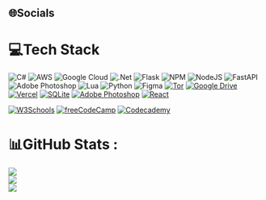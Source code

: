 ## 🌐Socials


# 💻Tech Stack
![C#](https://img.shields.io/badge/c%23-%23239120.svg?style=for-the-badge&logo=c-sharp&logoColor=white) ![AWS](https://img.shields.io/badge/AWS-%23FF9900.svg?style=for-the-badge&logo=amazon-aws&logoColor=white) ![Google Cloud](https://img.shields.io/badge/Google%20Cloud-%234285F4.svg?style=for-the-badge&logo=google-cloud&logoColor=white) ![.Net](https://img.shields.io/badge/.NET-5C2D91?style=for-the-badge&logo=.net&logoColor=white) ![Flask](https://img.shields.io/badge/flask-%23000.svg?style=for-the-badge&logo=flask&logoColor=white) ![NPM](https://img.shields.io/badge/NPM-%23000000.svg?style=for-the-badge&logo=npm&logoColor=white) ![NodeJS](https://img.shields.io/badge/node.js-6DA55F?style=for-the-badge&logo=node.js&logoColor=white) ![FastAPI](https://img.shields.io/badge/FastAPI-005571?style=for-the-badge&logo=fastapi) ![Adobe Photoshop](https://img.shields.io/badge/adobephotoshop-%2331A8FF.svg?style=for-the-badge&logo=adobephotoshop&logoColor=white) ![Lua](https://img.shields.io/badge/lua-%232C2D72.svg?style=for-the-badge&logo=lua&logoColor=white) ![Python](https://img.shields.io/badge/python-3670A0?style=for-the-badge&logo=python&logoColor=ffdd54) ![Figma](https://img.shields.io/badge/figma-%23F24E1E.svg?style=for-the-badge&logo=figma&logoColor=white) [![Tor](https://img.shields.io/badge/Tor-7D4698?logo=Tor-Browser&logoColor=white)](#) [![Google Drive](https://img.shields.io/badge/Google%20Drive-4285F4?logo=googledrive&logoColor=fff)](#) [![Vercel](https://img.shields.io/badge/Vercel-%23000000.svg?logo=vercel&logoColor=white)](#) [![SQLite](https://img.shields.io/badge/SQLite-%2307405e.svg?logo=sqlite&logoColor=white)](#) [![Adobe Photoshop](https://img.shields.io/badge/Adobe%20Photoshop-31A8FF?logo=Adobe%20Photoshop&logoColor=black)](#) [![React](https://img.shields.io/badge/React-%2320232a.svg?logo=react&logoColor=%2361DAFB)](#)

[![W3Schools](https://img.shields.io/badge/W3Schools-04AA6D?logo=w3schools&logoColor=fff)](#) [![freeCodeCamp](https://img.shields.io/badge/freeCodeCamp-0A0A23?logo=freecodecamp&logoColor=fff)](#) [![Codecademy](https://img.shields.io/badge/Codecademy-%2321759B.svg?logo=codecademy&logoColor=white)](#)
# 📊GitHub Stats :
![](https://github-readme-stats.vercel.app/api?username=bASH-RO&theme=radical&hide_border=false&include_all_commits=false&count_private=false)<br/>
![](https://github-readme-streak-stats.herokuapp.com/?user=bASH-RO&theme=radical&hide_border=false)<br/>
![](https://github-readme-stats.vercel.app/api/top-langs/?username=bASH-RO&theme=radical&hide_border=false&include_all_commits=false&count_private=false&layout=compact)
